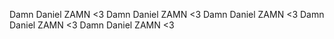 Damn Daniel ZAMN <3 Damn Daniel ZAMN <3 Damn Daniel ZAMN <3 Damn Daniel ZAMN <3 Damn Daniel ZAMN <3

<!---
DazTilann/DazTilann is a ✨ special ✨ repository because its `README.md` (this file) appears on your GitHub profile.
You can click the Preview link to take a look at your changes.
--->
